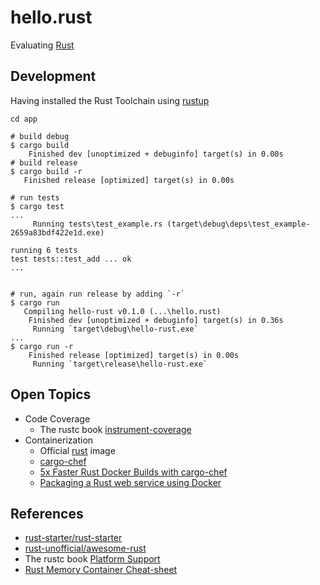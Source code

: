 # hello.rust

Evaluating [Rust](https://www.rust-lang.org/)

## Development

Having installed the Rust Toolchain using [rustup](https://www.rust-lang.org/tools/install)

```shell
cd app

# build debug
$ cargo build
    Finished dev [unoptimized + debuginfo] target(s) in 0.00s
# build release
$ cargo build -r
   Finished release [optimized] target(s) in 0.00s

# run tests
$ cargo test
...
     Running tests\test_example.rs (target\debug\deps\test_example-2659a83bdf422e1d.exe)

running 6 tests
test tests::test_add ... ok
...


# run, again run release by adding `-r`
$ cargo run
   Compiling hello-rust v0.1.0 (...\hello.rust)
    Finished dev [unoptimized + debuginfo] target(s) in 0.36s
     Running `target\debug\hello-rust.exe`
...
$ cargo run -r
    Finished release [optimized] target(s) in 0.00s
     Running `target\release\hello-rust.exe`
```

## Open Topics

- Code Coverage
  - The rustc book [instrument-coverage](https://doc.rust-lang.org/rustc/instrument-coverage.html)
- Containerization
  - Official [rust](https://registry.hub.docker.com/_/rust/) image
  - [cargo-chef](https://github.com/LukeMathWalker/cargo-chef)
  - [5x Faster Rust Docker Builds with cargo-chef](https://www.lpalmieri.com/posts/fast-rust-docker-builds/)
  - [Packaging a Rust web service using Docker](https://blog.logrocket.com/packaging-a-rust-web-service-using-docker/)

## References

- [rust-starter/rust-starter](https://github.com/rust-starter/rust-starter)
- [rust-unofficial/awesome-rust](https://github.com/rust-unofficial/awesome-rust)
- The rustc book [Platform Support](https://doc.rust-lang.org/nightly/rustc/platform-support.html)
- [Rust Memory Container Cheat-sheet](https://github.com/usagi/rust-memory-container-cs)
